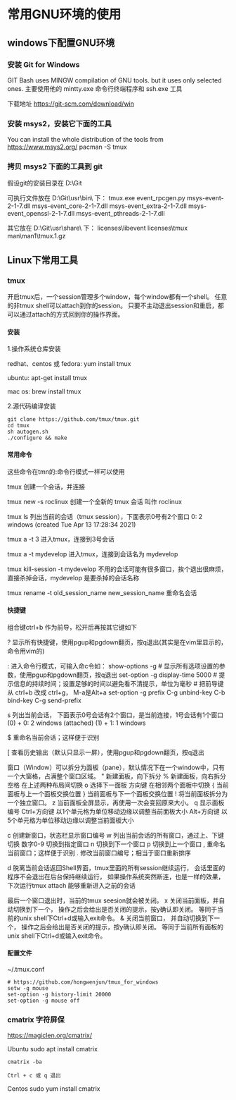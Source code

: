 # 常用GNU环境的使用

## windows下配置GNU环境

### 安装 Git for Windows

GIT Bash uses MINGW compilation of GNU tools.
but it uses only selected ones.
主要使用他的 mintty.exe 命令行终端程序和 ssh.exe 工具

下载地址 <https://git-scm.com/download/win>

### 安装 msys2，安装它下面的工具

You can install the whole distribution of the tools from <https://www.msys2.org/>
    pacman -S tmux

### 拷贝 msys2 下面的工具到 git

假设git的安装目录在 D:\Git

可执行文件放在 D:\Git\usr\bin\ 下：
    tmux.exe
    event_rpcgen.py
    msys-event-2-1-7.dll
    msys-event_core-2-1-7.dll
    msys-event_extra-2-1-7.dll
    msys-event_openssl-2-1-7.dll
    msys-event_pthreads-2-1-7.dll

其它放在 D:\Git\usr\share\ 下：
    licenses\libevent
    licenses\tmux
    man\man1\tmux.1.gz

## Linux下常用工具

### tmux

开启tmux后，一个session管理多个window，每个window都有一个shell。
任意的非tmux shell可以attach到你的session。
只要不主动退出session和重启，都可以通过attach的方式回到你的操作界面。

#### 安装

1.操作系统仓库安装

redhat、centos 或 fedora:
    yum install tmux

ubuntu:
    apt-get install tmux

mac os:
    brew install tmux

2.源代码编译安装

    git clone https://github.com/tmux/tmux.git
    cd tmux
    sh autogen.sh
    ./configure && make

#### 常用命令

这些命令在tmn的:命令行模式一样可以使用

tmux
    创建一个会话，并连接

tmux new -s roclinux
    创建一个全新的 tmux 会话 叫作 roclinux

tmux ls
    列出当前的会话（tmux session），下面表示0号有2个窗口
        0: 2 windows (created Tue Apr 13 17:28:34 2021)

tmux a -t 3
    进入tmux，连接到3号会话

tmux a -t mydevelop
    进入tmux，连接到会话名为 mydevelop

tmux kill-session -t mydevelop
    不用的会话可能有很多窗口，挨个退出很麻烦，直接杀掉会话，mydevelop 是要杀掉的会话名称

tmux rename -t old_session_name new_session_name
    重命名会话

#### 快捷键

组合键ctrl+b 作为前导，松开后再按其它键如下

?       显示所有快捷键，使用pgup和pgdown翻页，按q退出(其实是在vim里显示的，命令用vim的)

:       进入命令行模式，可输入命c令如：
            show-options -g  # 显示所有选项设置的参数，使用pgup和pgdown翻页，按q退出
            set-option -g display-time 5000 # 提示信息的持续时间；设置足够的时间以避免看不清提示，单位为毫秒
            # 把前导键从 ctrl+b 改成 ctrl+g， M-a是Alt+a
            set-option -g prefix C-g unbind-key C-b bind-key C-g send-prefix

s       列出当前会话，
        下面表示0号会话有2个窗口，是当前连接，1号会话有1个窗口
            (0) + 0: 2 windows (attached)
            (1) + 1: 1 windows

$       重命名当前会话；这样便于识别

[       查看历史输出（默认只显示一屏），使用pgup和pgdown翻页，按q退出

窗口（Window）可以拆分为面板（pane），默认情况下在一个window中，只有一个大窗格，占满整个窗口区域。
"       新建面板，向下拆分
%       新建面板，向右拆分
空格     在上述两种布局间切换
o       选择下一面板
方向键   在相邻两个面板中切换
{       当前面板与上一个面板交换位置
}       当前面板与下一个面板交换位置
!       将当前面板拆分为一个独立窗口。
z       当前面板全屏显示，再使用一次会变回原来大小。
q       显示面板编号
Ctrl+方向键     以1个单元格为单位移动边缘以调整当前面板大小
Alt+方向键      以5个单元格为单位移动边缘以调整当前面板大小

c       创建新窗口，状态栏显示窗口编号
w       列出当前会话的所有窗口，通过上、下键切换
数字0-9  切换到指定窗口
n       切换到下一个窗口
p       切换到上一个窗口
,       重命名当前窗口；这样便于识别
.       修改当前窗口编号；相当于窗口重新排序

d       脱离当前会话返回Shell界面，tmux里面的所有session继续运行，
        会话里面的程序不会退出在后台保持继续运行，
        如果操作系统突然断连，也是一样的效果，
        下次运行tmux attach 能够重新进入之前的会话

最后一个窗口退出时，当前的tmux seesion就会被关闭。
x       关闭当前面板，并自动切换到下一个，
        操作之后会给出是否关闭的提示，按y确认即关闭。
        等同于当前的unix shell下Ctrl+d或输入exit命令。
&       关闭当前窗口， 并自动切换到下一个，
        操作之后会给出是否关闭的提示，按y确认即关闭。
        等同于当前所有面板的unix shell下Ctrl+d或输入exit命令。

#### 配置文件

~/.tmux.conf

    # https://github.com/hongwenjun/tmux_for_windows
    setw -g mouse
    set-option -g history-limit 20000
    set-option -g mouse off

### cmatrix 字符屏保

<https://magiclen.org/cmatrix/>

Ubuntu
    sudo apt install cmatrix

    cmatrix -ba

    Ctrl + c 或 q 退出

Centos
    sudo yum install cmatrix